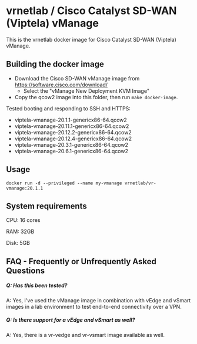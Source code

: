 vrnetlab / Cisco Catalyst SD-WAN (Viptela) vManage
==================================
This is the vrnetlab docker image for Cisco Catalyst SD-WAN (Viptela) vManage.

Building the docker image
-------------------------
* Download the Cisco SD-WAN vManage image from https://software.cisco.com/download/
  * Select the "vManage New Deployment KVM Image"
* Copy the qcow2 image into this folder, then run `make docker-image`.

Tested booting and responding to SSH and HTTPS:
* viptela-vmanage-20.1.1-genericx86-64.qcow2
* viptela-vmanage-20.11.1-genericx86-64.qcow2
* viptela-vmanage-20.12.2-genericx86-64.qcow2
* viptela-vmanage-20.12.4-genericx86-64.qcow2
* viptela-vmanage-20.3.1-genericx86-64.qcow2
* viptela-vmanage-20.6.1-genericx86-64.qcow2

Usage
-----
```
docker run -d --privileged --name my-vmanage vrnetlab/vr-vmanage:20.1.1
```

System requirements
-------------------
CPU: 16 cores

RAM: 32GB

Disk: 5GB

FAQ - Frequently or Unfrequently Asked Questions
-------------------------------------------------
##### Q: Has this been tested?
A: Yes, I've used the vManage image in combination with vEdge and vSmart images
in a lab environment to test end-to-end connectivity over a VPN.

##### Q: Is there support for a vEdge and vSmart as well?
A: Yes, there is a vr-vedge and vr-vsmart image available as well.
